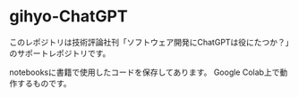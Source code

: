 # gihyo-ChatGPT
このレポジトリは技術評論社刊「ソフトウェア開発にChatGPTは役にたつか？」のサポートレポジトリです。

notebooksに書籍で使用したコードを保存してあります。
Google Colab上で動作するものです。

